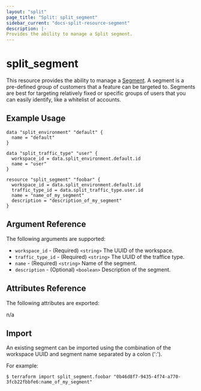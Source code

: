 ```yaml
---
layout: "split"
page_title: "Split: split_segment"
sidebar_current: "docs-split-resource-segment"
description: |-
Provides the ability to manage a Split segment.
---
```


# split_segment

This resource provides the ability to manage a [Segment](https://help.split.io/hc/en-us/articles/360020407512-Create-a-segment).
A segment is a pre-defined group of customers that a feature can be targeted to. Segments are best for targeting relatively
fixed or specific groups of users that you can easily identify, like a whitelist of accounts.

## Example Usage

```hcl-terraform
data "split_environment" "default" {
  name = "default"
}

data "split_traffic_type" "user" {
  workspace_id = data.split_environment.default.id
  name = "user"
}

resource "split_segment" "foobar" {
  workspace_id = data.split_environment.default.id
  traffic_type_id = data.split_traffic_type.user.id
  name = "name_of_my_segment"
  description = "description_of_my_segment"
}
```

## Argument Reference

The following arguments are supported:

* `workspace_id` - (Required) `<string>` The UUID of the workspace.
* `traffic_type_id` - (Required) `<string>` The UUID of the traffice type.
* `name` - (Required) `<string>` Name of the segment.
* `description` - (Optional) `<boolean>` Description of the segment.

## Attributes Reference

The following attributes are exported:

n/a

## Import

An existing segment can be imported using the combination of the workspace UUID
and segment name separated by a colon (':').

For example:

```shell script
$ terraform import split_segment.foobar "0b46d8f7-9435-4f74-a770-3fcb22fbbfe6:name_of_my_segment"
```